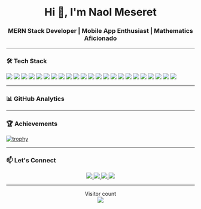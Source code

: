 <h1 align="center">Hi 👋, I'm Naol Meseret</h1>
<h3 align="center">MERN Stack Developer | Mobile App Enthusiast | Mathematics Aficionado</h3>



<!-- ### 🚀 About Me

- 🔭 I'm passionate about **full-stack development**, **software architecture**, and **cybersecurity**
- 🌱 Currently mastering **advanced frontend patterns**, **cloud infrastructure**, and **secure coding practices**
- 💡 Enjoy solving complex problems at the intersection of technology and mathematics
- ⚡ Fun fact: I can derive mathematical proofs while debugging React components
-->

---
 
### 🛠️ Tech Stack

<p align="left">
  <!-- MERN Stack -->
  <img src="https://img.shields.io/badge/MongoDB-47A248?style=for-the-badge&logo=mongodb&logoColor=white" />
  <img src="https://img.shields.io/badge/Express.js-404D59?style=for-the-badge&logo=express&logoColor=white" />
  <img src="https://img.shields.io/badge/React-20232A?style=for-the-badge&logo=react&logoColor=61DAFB" />
  <img src="https://img.shields.io/badge/Node.js-339933?style=for-the-badge&logo=node.js&logoColor=white" />
  
  <!-- Mobile App -->
  <img src="https://img.shields.io/badge/React_Native-61DAFB?style=for-the-badge&logo=react&logoColor=black" />
  <img src="https://img.shields.io/badge/Flutter-02569B?style=for-the-badge&logo=flutter&logoColor=white" />
  <img src="https://img.shields.io/badge/Firebase-ffca28?style=for-the-badge&logo=firebase&logoColor=black" />
  <img src="https://img.shields.io/badge/Dart-0175C2?style=for-the-badge&logo=dart&logoColor=white" />

  <!-- Math/Data Enthusiast -->
  <img src="https://img.shields.io/badge/Python-3776AB?style=for-the-badge&logo=python&logoColor=white" />
  <img src="https://img.shields.io/badge/NumPy-013243?style=for-the-badge&logo=numpy&logoColor=white" />
  <img src="https://img.shields.io/badge/MATLAB-ff7f00?style=for-the-badge&logo=mathworks&logoColor=white" />
  <img src="https://img.shields.io/badge/LaTeX-008080?style=for-the-badge&logo=latex&logoColor=white" />

  <!-- Web Technologies -->
  <img src="https://img.shields.io/badge/HTML5-E34F26?style=for-the-badge&logo=html5&logoColor=white" />
  <img src="https://img.shields.io/badge/CSS3-1572B6?style=for-the-badge&logo=css3&logoColor=white" />
  <img src="https://img.shields.io/badge/JavaScript-F7DF1E?style=for-the-badge&logo=javascript&logoColor=black" />
  <img src="https://img.shields.io/badge/TypeScript-007ACC?style=for-the-badge&logo=typescript&logoColor=white" />

  <!-- Other Tools -->
  <img src="https://img.shields.io/badge/Git-F05032?style=for-the-badge&logo=git&logoColor=white" />
  <img src="https://img.shields.io/badge/GitHub-181717?style=for-the-badge&logo=github&logoColor=white" />
  <img src="https://img.shields.io/badge/Figma-F24E1E?style=for-the-badge&logo=figma&logoColor=white" />
  <img src="https://img.shields.io/badge/Postman-FF6C37?style=for-the-badge&logo=postman&logoColor=white" />
  <img src="https://img.shields.io/badge/VS_Code-007ACC?style=for-the-badge&logo=visual-studio-code&logoColor=white" />
  <img src="https://img.shields.io/badge/Heroku-430098?style=for-the-badge&logo=heroku&logoColor=white" />
  <img src="https://img.shields.io/badge/Vercel-000000?style=for-the-badge&logo=vercel&logoColor=white" />
</p>

 ---

### 📊 GitHub Analytics

<!-- <div align="center">
  <img height="180em" src="https://github-readme-stats.vercel.app/api?username=NaolMeseret&show_icons=true&theme=github_dark&include_all_commits=true&count_private=true"/>
  <img height="180em" src="https://github-readme-stats.vercel.app/api/top-langs/?username=NaolMeseret&layout=compact&langs_count=8&theme=github_dark"/>
</div> -->

---

### 🏆 Achievements

[![trophy](https://github-profile-trophy.vercel.app/?username=NaolMeseret&theme=onedark&no-frame=true&margin-w=10&column=4)](https://github.com/ryo-ma/github-profile-trophy)

---

### 📫 Let's Connect

<div align="center">
  <a href="https://www.linkedin.com/in/naol-meseret-8300232b7/">
    <img src="https://img.shields.io/badge/LinkedIn-0077B5?style=for-the-badge&logo=linkedin&logoColor=white"/>
  </a>
  <a href="mailto:naolmes15062015@gmail.com">
    <img src="https://img.shields.io/badge/Gmail-D14836?style=for-the-badge&logo=gmail&logoColor=white"/>
  </a>
  <a href="https://leetcode.com/u/Naol_M/">
    <img src="https://img.shields.io/badge/-LeetCode-FFA116?style=for-the-badge&logo=LeetCode&logoColor=black"/>
  </a>
  <a href="https://stackoverflow.com/users/26347862/naol-meseret">
    <img src="https://img.shields.io/badge/Stack_Overflow-FE7A16?style=for-the-badge&logo=stack-overflow&logoColor=white"/>
  </a>
</div>

---

<p align="center"> 
  Visitor count<br>
  <img src="https://profile-counter.glitch.me/NaolMeseret/count.svg" />
</p>
